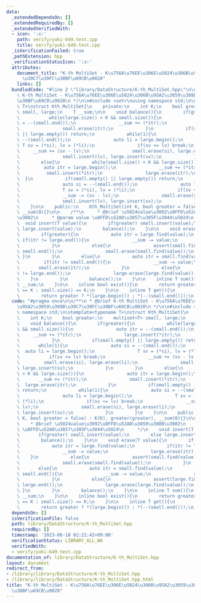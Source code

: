 ```yaml
---
data:
  _extendedDependsOn: []
  _extendedRequiredBy: []
  _extendedVerifiedWith:
  - icon: ':x:'
    path: verify/yuki-649.test.cpp
    title: verify/yuki-649.test.cpp
  _isVerificationFailed: true
  _pathExtension: hpp
  _verificationStatusIcon: ':x:'
  attributes:
    document_title: "K-th MultiSet - K\u756A\u76EE\u306E\u5024\u306B\u95A2\u3059\u308B\
      \u30C7\u30FC\u30BF\u69CB\u9020"
    links: []
  bundledCode: "#line 2 \"library/DataStructure/K-th_MultiSet.hpp\"\n\n/**\n * @brief\
    \ K-th MultiSet - K\u756A\u76EE\u306E\u5024\u306B\u95A2\u3059\u308B\u30C7\u30FC\
    \u30BF\u69CB\u9020\n */\n\n#include <set>\nusing namespace std;\n\ntemplate<typename\
    \ T>\nstruct Kth_MultiSet{\n    private:\n    int K;\n    bool greater;\n    multiset<T>\
    \ small, large;\n    T __sum;\n\n    void balance(){\n        if(greater){\n \
    \           while(large.size() < K && small.size()){\n                auto itr\
    \ = --(small.end());\n                __sum += (*itr);\n                large.insert(*itr);\n\
    \                small.erase(itr);\n            }\n            if(small.empty()\
    \ || large.empty()) return;\n            while(1){\n                auto si =\
    \ --(small.end());\n                auto li = large.begin();\n               \
    \ T sv = (*si), lv = (*li);\n                if(sv <= lv) break;\n           \
    \     __sum += (sv - lv);\n                small.erase(si), large.erase(li);\n\
    \                small.insert(lv), large.insert(sv);\n            }\n        }\n\
    \        else{\n            while(small.size() < K && large.size()){\n       \
    \         auto itr = large.begin();\n                __sum += (*itr);\n      \
    \          small.insert(*itr);\n                large.erase(itr);\n          \
    \  }\n            if(small.empty() || large.empty()) return;\n            while(1){\n\
    \                auto si = --(small.end());\n                auto li = large.begin();\n\
    \                T sv = (*si), lv = (*li);\n                if(sv <= lv) break;\n\
    \                __sum -= (sv - lv);\n                small.erase(si), large.erase(li);\n\
    \                small.insert(lv), large.insert(sv);\n            }\n        }\n\
    \    }\n\n    public:\n    Kth_MultiSet(int K, bool greater = false) : K(K), greater(greater),\
    \ __sum(0){}\n\n    /**\n     * @brief \u5024value\u3092\u8FFD\u52A0\u3059\u308B\
    \u3002\n     * @param value \u8FFD\u52A0\u3057\u305F\u3044\u5024\n     */\n  \
    \  void insert(T value){\n        if(greater) small.insert(value);\n        else\
    \ large.insert(value);\n        balance();\n    }\n\n    void erase(T value){\n\
    \        if(greater){\n            auto itr = large.find(value);\n           \
    \ if(itr != large.end()){\n                __sum -= value;\n                large.erase(itr);\n\
    \            }\n            else{\n                assert(small.find(value) !=\
    \ small.end());\n                small.erase(small.find(value));\n           \
    \ }\n        }\n        else{\n            auto itr = small.find(value);\n   \
    \         if(itr != small.end()){\n                __sum -= value;\n         \
    \       small.erase(itr);\n            }\n            else{\n                assert(large.find(value)\
    \ != large.end());\n                large.erase(large.find(value));\n        \
    \    }\n        }\n        balance();\n    }\n\n    inline T sum(){\n        return\
    \ __sum;\n    }\n\n    inline bool exist(){\n        return greater ? large.size()\
    \ == K : small.size() == K;\n    }\n\n    inline T get(){\n        assert(exist());\n\
    \        return greater ? *(large.begin()) : *(--(small.end()));\n    }\n};\n"
  code: "#pragma once\n\n/**\n * @brief K-th MultiSet - K\u756A\u76EE\u306E\u5024\u306B\
    \u95A2\u3059\u308B\u30C7\u30FC\u30BF\u69CB\u9020\n */\n\n#include <set>\nusing\
    \ namespace std;\n\ntemplate<typename T>\nstruct Kth_MultiSet{\n    private:\n\
    \    int K;\n    bool greater;\n    multiset<T> small, large;\n    T __sum;\n\n\
    \    void balance(){\n        if(greater){\n            while(large.size() < K\
    \ && small.size()){\n                auto itr = --(small.end());\n           \
    \     __sum += (*itr);\n                large.insert(*itr);\n                small.erase(itr);\n\
    \            }\n            if(small.empty() || large.empty()) return;\n     \
    \       while(1){\n                auto si = --(small.end());\n              \
    \  auto li = large.begin();\n                T sv = (*si), lv = (*li);\n     \
    \           if(sv <= lv) break;\n                __sum += (sv - lv);\n       \
    \         small.erase(si), large.erase(li);\n                small.insert(lv),\
    \ large.insert(sv);\n            }\n        }\n        else{\n            while(small.size()\
    \ < K && large.size()){\n                auto itr = large.begin();\n         \
    \       __sum += (*itr);\n                small.insert(*itr);\n              \
    \  large.erase(itr);\n            }\n            if(small.empty() || large.empty())\
    \ return;\n            while(1){\n                auto si = --(small.end());\n\
    \                auto li = large.begin();\n                T sv = (*si), lv =\
    \ (*li);\n                if(sv <= lv) break;\n                __sum -= (sv -\
    \ lv);\n                small.erase(si), large.erase(li);\n                small.insert(lv),\
    \ large.insert(sv);\n            }\n        }\n    }\n\n    public:\n    Kth_MultiSet(int\
    \ K, bool greater = false) : K(K), greater(greater), __sum(0){}\n\n    /**\n \
    \    * @brief \u5024value\u3092\u8FFD\u52A0\u3059\u308B\u3002\n     * @param value\
    \ \u8FFD\u52A0\u3057\u305F\u3044\u5024\n     */\n    void insert(T value){\n \
    \       if(greater) small.insert(value);\n        else large.insert(value);\n\
    \        balance();\n    }\n\n    void erase(T value){\n        if(greater){\n\
    \            auto itr = large.find(value);\n            if(itr != large.end()){\n\
    \                __sum -= value;\n                large.erase(itr);\n        \
    \    }\n            else{\n                assert(small.find(value) != small.end());\n\
    \                small.erase(small.find(value));\n            }\n        }\n \
    \       else{\n            auto itr = small.find(value);\n            if(itr !=\
    \ small.end()){\n                __sum -= value;\n                small.erase(itr);\n\
    \            }\n            else{\n                assert(large.find(value) !=\
    \ large.end());\n                large.erase(large.find(value));\n           \
    \ }\n        }\n        balance();\n    }\n\n    inline T sum(){\n        return\
    \ __sum;\n    }\n\n    inline bool exist(){\n        return greater ? large.size()\
    \ == K : small.size() == K;\n    }\n\n    inline T get(){\n        assert(exist());\n\
    \        return greater ? *(large.begin()) : *(--(small.end()));\n    }\n};"
  dependsOn: []
  isVerificationFile: false
  path: library/DataStructure/K-th_MultiSet.hpp
  requiredBy: []
  timestamp: '2023-06-18 02:21:42+09:00'
  verificationStatus: LIBRARY_ALL_WA
  verifiedWith:
  - verify/yuki-649.test.cpp
documentation_of: library/DataStructure/K-th_MultiSet.hpp
layout: document
redirect_from:
- /library/library/DataStructure/K-th_MultiSet.hpp
- /library/library/DataStructure/K-th_MultiSet.hpp.html
title: "K-th MultiSet - K\u756A\u76EE\u306E\u5024\u306B\u95A2\u3059\u308B\u30C7\u30FC\
  \u30BF\u69CB\u9020"
---
```

